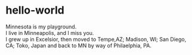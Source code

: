 # hello-world

Minnesota is my playground.  
I live in Minneapolis, and I miss you.  
I grew up in Excelsior, then moved to Tempe,AZ; Madison, WI; San Diego, CA; Toko, Japan and back to MN by way of Philaelphia, PA.

